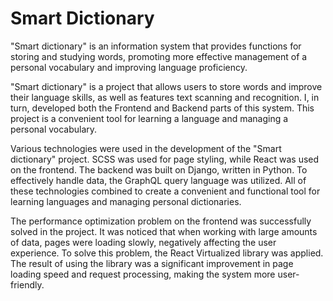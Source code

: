 # Smart Dictionary
"Smart dictionary" is an information system that provides functions for storing and studying words, promoting more effective management of a personal vocabulary and improving language proficiency.

"Smart dictionary" is a project that allows users to store words and improve their language skills, as well as features text scanning and recognition. I, in turn, developed both the Frontend and Backend parts of this system. This project is a convenient tool for learning a language and managing a personal vocabulary.

Various technologies were used in the development of the "Smart dictionary" project. SCSS was used for page styling, while React was used on the frontend. The backend was built on Django, written in Python. To effectively handle data, the GraphQL query language was utilized. All of these technologies combined to create a convenient and functional tool for learning languages and managing personal dictionaries.

The performance optimization problem on the frontend was successfully solved in the project. It was noticed that when working with large amounts of data, pages were loading slowly, negatively affecting the user experience. To solve this problem, the React Virtualized library was applied. The result of using the library was a significant improvement in page loading speed and request processing, making the system more user-friendly.
